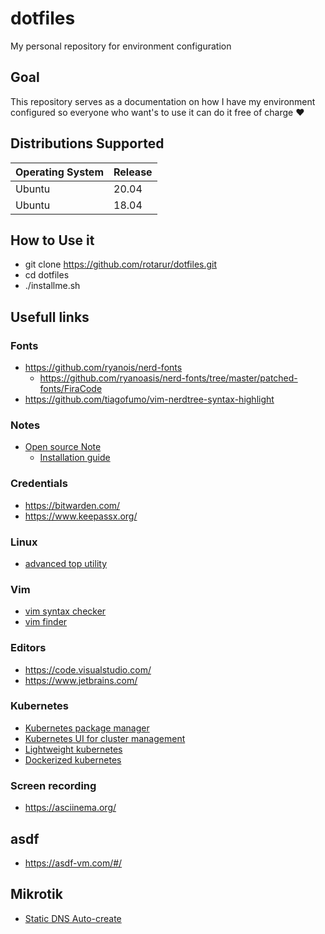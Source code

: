 # dotfiles
My personal repository for environment configuration

## Goal
This repository serves as a documentation on how I have my environment configured so everyone who want's to use it can do it free of charge :heart:

## Distributions Supported
| Operating System | Release |
| ---------------- | ------- |
| Ubuntu           | 20.04   |
| Ubuntu           | 18.04   |



## How to Use it
- git clone https://github.com/rotarur/dotfiles.git
- cd dotfiles
- ./installme.sh

## Usefull links
### Fonts
- https://github.com/ryanois/nerd-fonts
  - https://github.com/ryanoasis/nerd-fonts/tree/master/patched-fonts/FiraCode
- https://github.com/tiagofumo/vim-nerdtree-syntax-highlight

### Notes
- [Open source Note](https://github.com/davidbailey00/notion-deb-builder)
  - [Installation guide](https://github.com/users/davidbailey00/packages/container/package/notion-linux)

### Credentials
- https://bitwarden.com/
- https://www.keepassx.org/

### Linux
- [advanced top utility](https://github.com/aristocratos/bpytop)

### Vim
- [vim syntax checker](https://github.com/vim-syntastic/syntastic)
- [vim finder](https://github.com/ctrlpvim/ctrlp.vim)

### Editors
- https://code.visualstudio.com/
- https://www.jetbrains.com/

### Kubernetes
- [Kubernetes package manager](https://github.com/helm/helm)
- [Kubernetes UI for cluster management](https://github.com/derailed/k9s)
- [Lightweight kubernetes](https://k3s.io)
- [Dockerized kubernetes](https://k3d.io)

### Screen recording
- https://asciinema.org/

## asdf
- https://asdf-vm.com/#/

## Mikrotik
- [Static DNS Auto-create](https://www.tolaris.com/2014/09/27/synchronising-dhcp-and-dns-on-mikrotik-routers/)